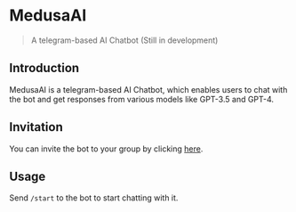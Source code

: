 # MedusaAI

> A telegram-based AI Chatbot (Still in development)

## Introduction

MedusaAI is a telegram-based AI Chatbot, which enables users to chat with the bot and get responses from various models like GPT-3.5 and GPT-4.

## Invitation

You can invite the bot to your group by clicking [here](https://t.me/MedusaAiBot).

## Usage

Send `/start` to the bot to start chatting with it.
